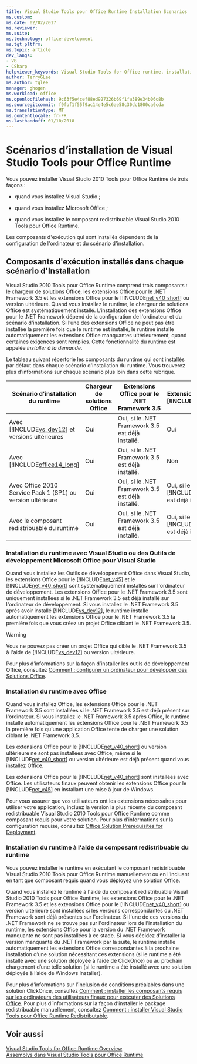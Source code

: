 ```yaml
---
title: Visual Studio Tools pour Office Runtime Installation Scenarios | Documents Microsoft
ms.custom: 
ms.date: 02/02/2017
ms.reviewer: 
ms.suite: 
ms.technology: office-development
ms.tgt_pltfrm: 
ms.topic: article
dev_langs:
- VB
- CSharp
helpviewer_keywords: Visual Studio Tools for Office runtime, installation scenarios
author: TerryGLee
ms.author: tglee
manager: ghogen
ms.workload: office
ms.openlocfilehash: 9c63f5e4cef88ed927326b69f1fa389e34b06c8b
ms.sourcegitcommit: f9fbf1f55f9ac14e4e5c6ae58c30dc1800ca6cda
ms.translationtype: MT
ms.contentlocale: fr-FR
ms.lasthandoff: 01/10/2018
---
```

# <a name="visual-studio-tools-for-office-runtime-installation-scenarios"></a>Scénarios d’installation de Visual Studio Tools pour Office Runtime
  Vous pouvez installer Visual Studio 2010 Tools pour Office Runtime de trois façons :  
  
-   quand vous installez Visual Studio ;  
  
-   quand vous installez Microsoft Office ;  
  
-   quand vous installez le composant redistribuable Visual Studio 2010 Tools pour Office Runtime.  
  
 Les composants d'exécution qui sont installés dépendent de la configuration de l'ordinateur et du scénario d'installation.  
  
## <a name="runtime-components-that-are-installed-in-each-installation-scenario"></a>Composants d'exécution installés dans chaque scénario d'Installation  
 Visual Studio 2010 Tools pour Office Runtime comprend trois composants : le chargeur de solutions Office, les extensions Office pour le .NET Framework 3.5 et les extensions Office pour le [!INCLUDE[net_v40_short](../sharepoint/includes/net-v40-short-md.md)] ou version ultérieure. Quand vous installez le runtime, le chargeur de solutions Office est systématiquement installé. L'installation des extensions Office pour le .NET Framework dépend de la configuration de l'ordinateur et du scénario d'installation. Si l’une des extensions Office ne peut pas être installée la première fois que le runtime est installé, le runtime installe automatiquement les extensions Office manquantes ultérieurement, quand certaines exigences sont remplies. Cette fonctionnalité du runtime est appelée *installer à la demande*.  
  
 Le tableau suivant répertorie les composants du runtime qui sont installés par défaut dans chaque scénario d'installation du runtime. Vous trouverez plus d'informations sur chaque scénario plus loin dans cette rubrique.  
  
|Scénario d'installation du runtime|Chargeur de solutions Office|Extensions Office pour le .NET Framework 3.5|Extensions Office pour le [!INCLUDE[net_v40_short](../sharepoint/includes/net-v40-short-md.md)]|Extensions Office pour le [!INCLUDE[net_v45](../vsto/includes/net-v45-md.md)]|  
|-----------------------------------|----------------------------|--------------------------------------------------|---------------------------------------------------------------------------------------|---------------------------------------------------------------------------|  
|Avec [!INCLUDE[vs_dev12](../vsto/includes/vs-dev12-md.md)] et versions ultérieures|Oui|Oui, si le .NET Framework 3.5 est déjà installé.|Oui|Oui|  
|Avec [!INCLUDE[office14_long](../vsto/includes/office14-long-md.md)]|Oui|Oui, si le .NET Framework 3.5 est déjà installé.|Non|Non|  
|Avec Office 2010 Service Pack 1 (SP1) ou version ultérieure|Oui|Oui, si le .NET Framework 3.5 est déjà installé.|Oui, si le [!INCLUDE[net_v40_short](../sharepoint/includes/net-v40-short-md.md)] est déjà installé.|Non|  
|Avec le composant redistribuable du runtime|Oui|Oui, si le .NET Framework 3.5 est déjà installé.|Oui, si le [!INCLUDE[net_v40_short](../sharepoint/includes/net-v40-short-md.md)] est déjà installé.|Oui, si le [!INCLUDE[net_v45](../vsto/includes/net-v45-md.md)] est déjà installé.|  
  
### <a name="installing-the-runtime-with-visual-studio-or-the-microsoft-office-developer-tools-for-visual-studio"></a>Installation du runtime avec Visual Studio ou des Outils de développement Microsoft Office pour Visual Studio  
 Quand vous installez les Outils de développement Office dans Visual Studio, les extensions Office pour le [!INCLUDE[net_v45](../vsto/includes/net-v45-md.md)] et le [!INCLUDE[net_v40_short](../sharepoint/includes/net-v40-short-md.md)] sont systématiquement installés sur l'ordinateur de développement. Les extensions Office pour le .NET Framework 3.5 sont uniquement installées si le .NET Framework 3.5 est déjà installé sur l'ordinateur de développement. Si vous installez le .NET Framework 3.5 après avoir installé [!INCLUDE[vs_dev12](../vsto/includes/vs-dev12-md.md)], le runtime installe automatiquement les extensions Office pour le .NET Framework 3.5 la première fois que vous créez un projet Office ciblant le .NET Framework 3.5.  
  
> [!WARNING]  
>  Vous ne pouvez pas créer un projet Office qui cible le .NET Framework 3.5 à l'aide de [!INCLUDE[vs_dev12](../vsto/includes/vs-dev12-md.md)] ou version ultérieure.  
  
 Pour plus d’informations sur la façon d’installer les outils de développement Office, consultez [Comment : configurer un ordinateur pour développer des Solutions Office](../vsto/how-to-configure-a-computer-to-develop-office-solutions.md).  
  
### <a name="installing-the-runtime-with-office"></a>Installation du runtime avec Office  
 Quand vous installez Office, les extensions Office pour le .NET Framework 3.5 sont installées si le .NET Framework 3.5 est déjà présent sur l'ordinateur. Si vous installez le .NET Framework 3.5 après Office, le runtime installe automatiquement les extensions Office pour le .NET Framework 3.5 la première fois qu'une application Office tente de charger une solution ciblant le .NET Framework 3.5.  
  
 Les extensions Office pour le [!INCLUDE[net_v40_short](../sharepoint/includes/net-v40-short-md.md)] ou version ultérieure ne sont pas installées avec Office, même si le [!INCLUDE[net_v40_short](../sharepoint/includes/net-v40-short-md.md)] ou version ultérieure est déjà présent quand vous installez Office.  
  
 Les extensions Office pour le [!INCLUDE[net_v40_short](../sharepoint/includes/net-v40-short-md.md)] sont installées avec Office. Les utilisateurs finaux peuvent obtenir les extensions Office pour le [!INCLUDE[net_v45](../vsto/includes/net-v45-md.md)] en installant une mise à jour de Windows.  
  
 Pour vous assurer que vos utilisateurs ont les extensions nécessaires pour utiliser votre application, incluez la version la plus récente du composant redistribuable Visual Studio 2010 Tools pour Office Runtime comme composant requis pour votre solution. Pour plus d’informations sur la configuration requise, consultez [Office Solution Prerequisites for Deployment](http://msdn.microsoft.com/en-us/9f672809-43a3-40a1-9057-397ce3b5126e).  
  
### <a name="installing-the-runtime-by-using-the-runtime-redistributable"></a>Installation du runtime à l'aide du composant redistribuable du runtime  
 Vous pouvez installer le runtime en exécutant le composant redistribuable Visual Studio 2010 Tools pour Office Runtime manuellement ou en l'incluant en tant que composant requis quand vous déployez une solution Office.  
  
 Quand vous installez le runtime à l'aide du composant redistribuable Visual Studio 2010 Tools pour Office Runtime, les extensions Office pour le .NET Framework 3.5 et les extensions Office pour le [!INCLUDE[net_v40_short](../sharepoint/includes/net-v40-short-md.md)] ou version ultérieure sont installées si les versions correspondantes du .NET Framework sont déjà présentes sur l'ordinateur. Si l'une de ces versions du .NET Framework ne se trouve pas sur l'ordinateur lors de l'installation du runtime, les extensions Office pour la version du .NET Framework manquante ne sont pas installées à ce stade. Si vous décidez d’installer la version manquante du .NET Framework par la suite, le runtime installe automatiquement les extensions Office correspondantes à la prochaine installation d’une solution nécessitant ces extensions (si le runtime a été installé avec une solution déployée à l’aide de ClickOnce) ou au prochain chargement d’une telle solution (si le runtime a été installé avec une solution déployée à l’aide de Windows Installer).  
  
 Pour plus d’informations sur l’inclusion de conditions préalables dans une solution ClickOnce, consultez [Comment : installer les composants requis sur les ordinateurs des utilisateurs finaux pour exécuter des Solutions Office](http://msdn.microsoft.com/en-us/74dd2c52-838f-4abf-b2b4-4d7b0c2a0a98). Pour plus d’informations sur la façon d’installer le package redistribuable manuellement, consultez [Comment : installer Visual Studio Tools pour Office Runtime Redistributable](../vsto/how-to-install-the-visual-studio-tools-for-office-runtime-redistributable.md).  
  
## <a name="see-also"></a>Voir aussi  
 [Visual Studio Tools for Office Runtime Overview](../vsto/visual-studio-tools-for-office-runtime-overview.md)   
 [Assemblys dans Visual Studio Tools pour Office Runtime](../vsto/assemblies-in-the-visual-studio-tools-for-office-runtime.md)  
  
  